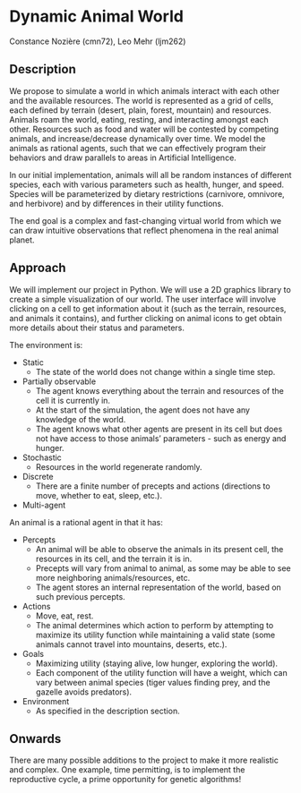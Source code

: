 # Dynamic Animal World
Constance Nozière (cmn72), Leo Mehr (ljm262)

## Description
We propose to simulate a world in which animals interact with each other and the available resources. The world is represented as a grid of cells, each defined by terrain (desert, plain, forest, mountain) and resources. Animals roam the world, eating, resting, and interacting amongst each other. Resources such as food and water will be contested by competing animals, and increase/decrease dynamically over time. We model the animals as rational agents, such that we can effectively program their behaviors and draw parallels to areas in Artificial Intelligence.

In our initial implementation, animals will all be random instances of different species, each with various parameters such as health, hunger, and speed. Species will be parameterized by dietary restrictions (carnivore, omnivore, and herbivore) and by differences in their utility functions.

The end goal is a complex and fast-changing virtual world from which we can draw intuitive observations that reflect phenomena in the real animal planet.

## Approach
We will implement our project in Python. We will use a 2D graphics library to create a simple visualization of our world. The user interface will involve clicking on a cell to get information about it (such as the terrain, resources, and animals it contains), and further clicking on animal icons to get obtain more details about their status and parameters.

The environment is:
- Static
  - The state of the world does not change within a single time step.
- Partially observable
  - The agent knows everything about the terrain and resources of the cell it is currently in.
  - At the start of the simulation, the agent does not have any knowledge of the world.
  - The agent knows what other agents are present in its cell but does not have access to those animals’ parameters - such as energy and hunger.
- Stochastic
  - Resources in the world regenerate randomly.
- Discrete
  - There are a finite number of precepts and actions (directions to move, whether to eat, sleep, etc.).
- Multi-agent

An animal is a rational agent in that it has:
- Percepts
  - An animal will be able to observe the animals in its present cell, the resources in its cell, and the terrain it is in.
  - Precepts will vary from animal to animal, as some may be able to see more neighboring animals/resources, etc.
  - The agent stores an internal representation of the world, based on such previous percepts.
- Actions
  - Move, eat, rest.
  - The animal determines which action to perform by attempting to maximize its utility function while maintaining a valid state (some animals cannot travel into mountains, deserts, etc.).
- Goals
  - Maximizing utility (staying alive, low hunger, exploring the world).
  - Each component of the utility function will have a weight, which can vary between animal species (tiger values finding prey, and the gazelle avoids predators).
- Environment
  - As specified in the description section.

## Onwards
There are many possible additions to the project to make it more realistic and complex. One example, time permitting, is to implement the reproductive cycle, a prime opportunity for genetic algorithms!
